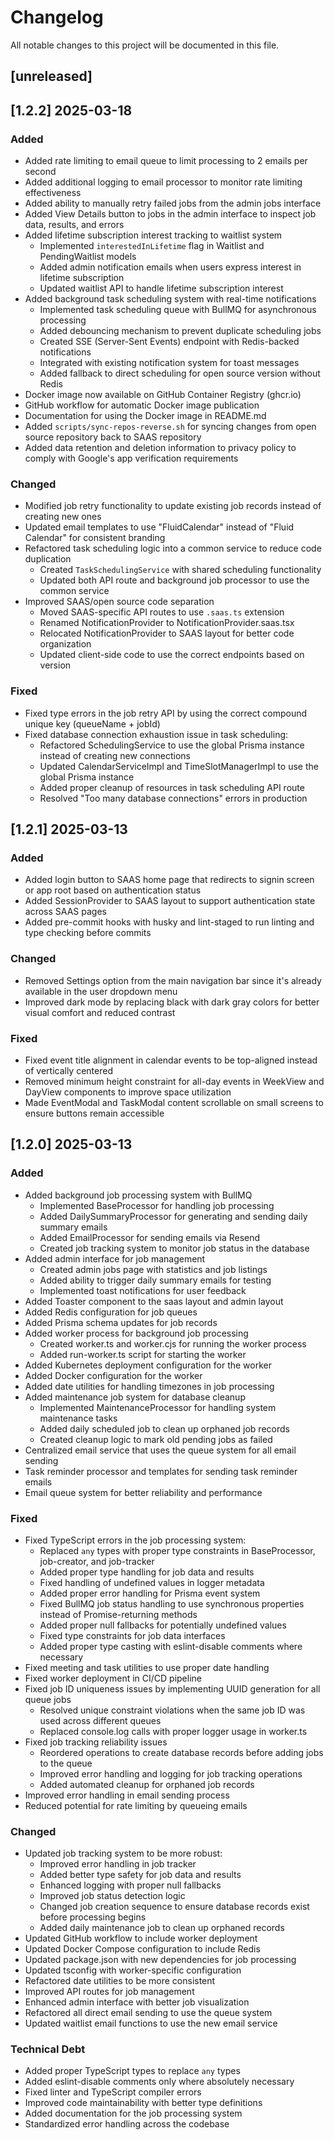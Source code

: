 # Changelog

All notable changes to this project will be documented in this file.

## [unreleased]

## [1.2.2] 2025-03-18
### Added
- Added rate limiting to email queue to limit processing to 2 emails per second
- Added additional logging to email processor to monitor rate limiting effectiveness
- Added ability to manually retry failed jobs from the admin jobs interface
- Added View Details button to jobs in the admin interface to inspect job data, results, and errors
- Added lifetime subscription interest tracking to waitlist system
  - Implemented `interestedInLifetime` flag in Waitlist and PendingWaitlist models
  - Added admin notification emails when users express interest in lifetime subscription
  - Updated waitlist API to handle lifetime subscription interest
- Added background task scheduling system with real-time notifications
  - Implemented task scheduling queue with BullMQ for asynchronous processing
  - Added debouncing mechanism to prevent duplicate scheduling jobs
  - Created SSE (Server-Sent Events) endpoint with Redis-backed notifications
  - Integrated with existing notification system for toast messages
  - Added fallback to direct scheduling for open source version without Redis
- Docker image now available on GitHub Container Registry (ghcr.io)
- GitHub workflow for automatic Docker image publication
- Documentation for using the Docker image in README.md
- Added `scripts/sync-repos-reverse.sh` for syncing changes from open source repository back to SAAS repository
- Added data retention and deletion information to privacy policy to comply with Google's app verification requirements

### Changed
- Modified job retry functionality to update existing job records instead of creating new ones
- Updated email templates to use "FluidCalendar" instead of "Fluid Calendar" for consistent branding
- Refactored task scheduling logic into a common service to reduce code duplication
  - Created `TaskSchedulingService` with shared scheduling functionality
  - Updated both API route and background job processor to use the common service
- Improved SAAS/open source code separation
  - Moved SAAS-specific API routes to use `.saas.ts` extension
  - Renamed NotificationProvider to NotificationProvider.saas.tsx
  - Relocated NotificationProvider to SAAS layout for better code organization
  - Updated client-side code to use the correct endpoints based on version

### Fixed
- Fixed type errors in the job retry API by using the correct compound unique key (queueName + jobId)
- Fixed database connection exhaustion issue in task scheduling:
  - Refactored SchedulingService to use the global Prisma instance instead of creating new connections
  - Updated CalendarServiceImpl and TimeSlotManagerImpl to use the global Prisma instance
  - Added proper cleanup of resources in task scheduling API route
  - Resolved "Too many database connections" errors in production

## [1.2.1] 2025-03-13
### Added
- Added login button to SAAS home page that redirects to signin screen or app root based on authentication status
- Added SessionProvider to SAAS layout to support authentication state across SAAS pages
- Added pre-commit hooks with husky and lint-staged to run linting and type checking before commits

### Changed
- Removed Settings option from the main navigation bar since it's already available in the user dropdown menu
- Improved dark mode by replacing black with dark gray colors for better visual comfort and reduced contrast

### Fixed
- Fixed event title alignment in calendar events to be top-aligned instead of vertically centered
- Removed minimum height constraint for all-day events in WeekView and DayView components to improve space utilization
- Made EventModal and TaskModal content scrollable on small screens to ensure buttons remain accessible

## [1.2.0] 2025-03-13
### Added
- Added background job processing system with BullMQ
  - Implemented BaseProcessor for handling job processing
  - Added DailySummaryProcessor for generating and sending daily summary emails
  - Added EmailProcessor for sending emails via Resend
  - Created job tracking system to monitor job status in the database
- Added admin interface for job management
  - Created admin jobs page with statistics and job listings
  - Added ability to trigger daily summary emails for testing
  - Implemented toast notifications for user feedback
- Added Toaster component to the saas layout and admin layout
- Added Redis configuration for job queues
- Added Prisma schema updates for job records
- Added worker process for background job processing
  - Created worker.ts and worker.cjs for running the worker process
  - Added run-worker.ts script for starting the worker
- Added Kubernetes deployment configuration for the worker
- Added Docker configuration for the worker
- Added date utilities for handling timezones in job processing
- Added maintenance job system for database cleanup
  - Implemented MaintenanceProcessor for handling system maintenance tasks
  - Added daily scheduled job to clean up orphaned job records
  - Created cleanup logic to mark old pending jobs as failed
- Centralized email service that uses the queue system for all email sending
- Task reminder processor and templates for sending task reminder emails
- Email queue system for better reliability and performance

### Fixed
- Fixed TypeScript errors in the job processing system:
  - Replaced `any` types with proper type constraints in BaseProcessor, job-creator, and job-tracker
  - Added proper type handling for job data and results
  - Fixed handling of undefined values in logger metadata
  - Added proper error handling for Prisma event system
  - Fixed BullMQ job status handling to use synchronous properties instead of Promise-returning methods
  - Added proper null fallbacks for potentially undefined values
  - Fixed type constraints for job data interfaces
  - Added proper type casting with eslint-disable comments where necessary
- Fixed meeting and task utilities to use proper date handling
- Fixed worker deployment in CI/CD pipeline
- Fixed job ID uniqueness issues by implementing UUID generation for all queue jobs
  - Resolved unique constraint violations when the same job ID was used across different queues
  - Replaced console.log calls with proper logger usage in worker.ts
- Fixed job tracking reliability issues
  - Reordered operations to create database records before adding jobs to the queue
  - Improved error handling and logging for job tracking operations
  - Added automated cleanup for orphaned job records
- Improved error handling in email sending process
- Reduced potential for rate limiting by queueing emails

### Changed
- Updated job tracking system to be more robust:
  - Improved error handling in job tracker
  - Added better type safety for job data and results
  - Enhanced logging with proper null fallbacks
  - Improved job status detection logic
  - Changed job creation sequence to ensure database records exist before processing begins
  - Added daily maintenance job to clean up orphaned records
- Updated GitHub workflow to include worker deployment
- Updated Docker Compose configuration to include Redis
- Updated package.json with new dependencies for job processing
- Updated tsconfig with worker-specific configuration
- Refactored date utilities to be more consistent
- Improved API routes for job management
- Enhanced admin interface with better job visualization
- Refactored all direct email sending to use the queue system
- Updated waitlist email functions to use the new email service

### Technical Debt
- Added proper TypeScript types to replace `any` types
- Added eslint-disable comments only where absolutely necessary
- Fixed linter and TypeScript compiler errors
- Improved code maintainability with better type definitions
- Added documentation for the job processing system
- Standardized error handling across the codebase
